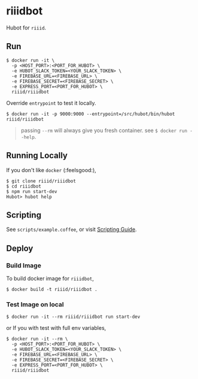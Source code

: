 # riiidbot

Hubot for `riiid`.

## Run

    $ docker run -it \
      -p <HOST_PORT>:<PORT_FOR_HUBOT> \
      -e HUBOT_SLACK_TOKEN=<YOUR_SLACK_TOKEN> \
      -e FIREBASE_URL=<FIREBASE_URL> \
      -e FIREBASE_SECRET=<FIREBASE_SECRET> \
      -e EXPRESS_PORT=<PORT_FOR_HUBOT> \
      riiid/riiidbot

Override `entrypoint` to test it locally.

    $ docker run -it -p 9000:9000 --entrypoint=/src/hubot/bin/hubot riiid/riiidbot

> passing `--rm` will always give you fresh container. see `$ docker run --help`.

## Running Locally

If you don't like `docker` (:feelsgood:),

    $ git clone riiid/riiidbot
    $ cd riiidbot
    $ npm run start-dev
    Hubot> hubot help

## Scripting

See `scripts/example.coffee`, or visit [Scripting Guide](https://github.com/github/hubot/blob/master/docs/scripting.md).

## Deploy

### Build Image

To build docker image for `riiidbot`,

    $ docker build -t riiid/riiidbot .

### Test Image on local

    $ docker run -it --rm riiid/riiidbot run start-dev

or If you with test with full env variables,

    $ docker run -it --rm \
      -p <HOST_PORT>:<PORT_FOR_HUBOT> \
      -e HUBOT_SLACK_TOKEN=<YOUR_SLACK_TOKEN> \
      -e FIREBASE_URL=<FIREBASE_URL> \
      -e FIREBASE_SECRET=<FIREBASE_SECRET> \
      -e EXPRESS_PORT=<PORT_FOR_HUBOT> \
      riiid/riiidbot
